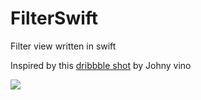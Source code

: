 # FilterSwift
Filter view written in swift

Inspired by this <a href="https://dribbble.com/shots/3660177-Open-the-shop-purchase">dribbble shot</a> by Johny vino 

<a href="https://cdn.dribbble.com/users/997070/screenshots/3660177/1.gif"><img src="https://cdn.dribbble.com/users/997070/screenshots/3660177/1.gif"/></a>
